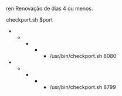 ren
Renovação de dias 4 ou menos.

checkport.sh $port
* * * * * /usr/bin/checkport.sh 8080
* * * * * /usr/bin/checkport.sh 8799
